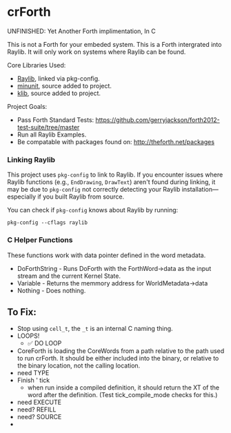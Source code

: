 # crForth
UNFINISHED: Yet Another Forth implimentation, In C


This is not a Forth for your embeded system. This is a Forth intergrated into Raylib. It will only work on systems where Raylib can be found.

Core Libraries Used:
* [Raylib](https://www.raylib.com/), linked via pkg-config.
* [minunit](https://github.com/siu/minunit/tree/master), source added to project.
* [klib](https://github.com/attractivechaos/klib), source added to project.


Project Goals: 
* Pass Forth Standard Tests: https://github.com/gerryjackson/forth2012-test-suite/tree/master
* Run all Raylib Examples.
* Be compatable with packages found on: http://theforth.net/packages


### Linking Raylib

This project uses `pkg-config` to link to Raylib. If you encounter issues where Raylib functions (e.g., `EndDrawing`, `DrawText`) aren't found during linking, it may be due to `pkg-config` not correctly detecting your Raylib installation—especially if you built Raylib from source.

You can check if `pkg-config` knows about Raylib by running:

```
pkg-config --cflags raylib
```



### C Helper Functions

These functions work with data pointer defined in the word metadata.

* DoForthString - Runs DoForth with the ForthWord->data as the input stream and the current Kernel State.
* Variable - Returns the memmory address for WorldMetadata->data
* Nothing - Does nothing.




## To Fix:
* Stop using `cell_t`, the `_t` is an internal C naming thing.
* LOOPS!
  * ✅ DO LOOP
* CoreForth is loading the CoreWords from a path relative to the path used to run crForth. It should be either included into the binary, or relative to the binary location, not the calling location.
* need TYPE
* Finish ' tick
  * when run inside a compiled definition, it should return the XT of the word after the definition. (Test tick_compile_mode checks for this.)
* need EXECUTE
* need? REFILL
* need? SOURCE
* 



